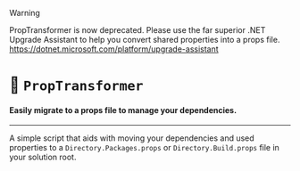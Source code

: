 > [!WARNING]
> PropTransformer is now deprecated. Please use the far superior .NET Upgrade Assistant to help you convert shared properties into a props file. https://dotnet.microsoft.com/platform/upgrade-assistant

# 🥋 `PropTransformer`

#### Easily migrate to a props file to manage your dependencies.

---

A simple script that aids with moving your dependencies and used properties to a `Directory.Packages.props` or `Directory.Build.props` file in your solution root.
